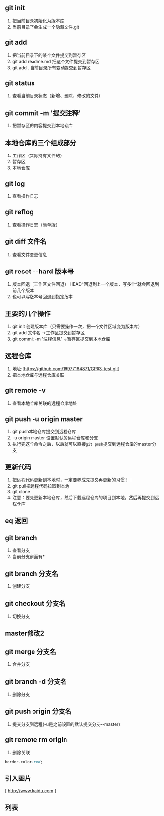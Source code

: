## git init
1. 把当前目录初始化为版本库
2. 当前目录下会生成一个隐藏文件.git

## git add
1. 把当前目录下的某个文件提交到暂存区
2. git add readme.md 把这个文件提交到暂存区
3. git add . 当前目录所有变动提交到暂存区

## git status
1. 查看当前目录状态（新增、删除、修改的文件）

## git commit -m '提交注释'
1. 把暂存区的内容提交到本地仓库


## 本地仓库的三个组成部分
1. 工作区（实际持有文件的）
2. 暂存区
3. 本地仓库

## git log
1. 查看操作日志

## git reflog
1. 查看操作日志（简单版）

## git diff 文件名
1. 查看文件变更信息

## git reset --hard 版本号
1. 版本回退（工作区文件回退） HEAD^回退到上一个版本，写多个^就会回退到前几个版本
2. 也可以写版本号回退到指定版本


## 主要的几个操作
1. git init 创建版本库（只需要操作一次，把一个文件区域变为版本库）
2. git add 文件名 ->工作区提交到暂存区
3. git commit -m '注释信息' ->暂存区提交到本地仓库

## 远程仓库 
1. 地址:[https://github.com/19977164871/GP03-test.git]
2. 把本地仓库与远程仓库关联

## git remote -v
1. 查看本地仓库关联的远程仓库地址

## git push -u origin master
1. git push本地仓库提交到远程仓库
2. -u origin master    设置默认的远程仓库和分支
3. 执行完这个命令之后，以后就可以直接`git push`提交到远程仓库的master分支

## 更新代码
1. 把远程代码更新到本地时，一定要养成先提交再更新的习惯！！
2. git pull把远程代码拉取到本地
3. git clone  
4. 注意：要先更新本地仓库，然后下载远程仓库的项目到本地，然后再提交到远程仓库

## eq   返回

## git branch
1. 查看分支
2. 当前分支前面有*

## git branch 分支名
1. 创建分支
 
## git checkout 分支名
1. 切换分支

## master修改2
## git merge 分支名
1. 合并分支

## git branch -d 分支名
1. 删除分支

## git push origin 分支名
1. 提交分支到远程(-u是之前设置的默认提交分支--master)


## git remote rm origin
1. 删除关联


```css
border-color:red;
```

## 引入图片
[ http://www.baidu.com ]

## 列表

